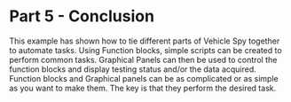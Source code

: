# Part 5 - Conclusion

This example has shown how to tie different parts of Vehicle Spy together to automate tasks. Using Function blocks, simple scripts can be created to perform common tasks. Graphical Panels can then be used to control the function blocks and display testing status and/or the data acquired. Function blocks and Graphical panels can be as complicated or as simple as you want to make them. The key is that they perform the desired task.
